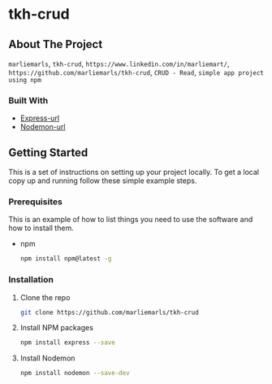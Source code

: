 # tkh-crud

## About The Project
 `marliemarls`, `tkh-crud`, `https://www.linkedin.com/in/marliemart/`, `https://github.com/marliemarls/tkh-crud`, `CRUD - Read`, `simple app project using npm`



### Built With

* [Express-url]
* [Nodemon-url]



<!-- GETTING STARTED -->
## Getting Started

This is a set of instructions on setting up your project locally. To get a local copy up and running follow these simple example steps.

### Prerequisites

This is an example of how to list things you need to use the software and how to install them.
* npm
  ```sh
  npm install npm@latest -g
  ```
### Installation

1. Clone the repo
   ```sh
   git clone https://github.com/marliemarls/tkh-crud
   ```
2. Install NPM packages
   ```sh
   npm install express --save
   ```
3. Install Nodemon
   ```sh
   npm install nodemon --save-dev
   ``` 

<!-- MARKDOWN LINKS & IMAGES -->

[Express-url]: https://expressjs.com/
[Nodemon-url]: https://www.npmjs.com/package/nodemon
